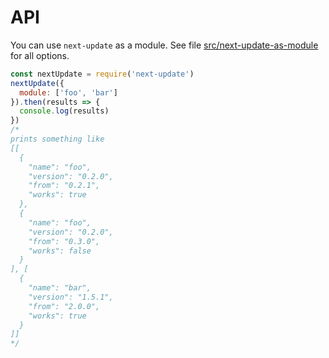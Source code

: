 # API

You can use `next-update` as a module. See file
[src/next-update-as-module](./src/next-update-as-module) for all options.

```js
const nextUpdate = require('next-update')
nextUpdate({
  module: ['foo', 'bar']
}).then(results => {
  console.log(results)
})
/*
prints something like
[[
  {
    "name": "foo",
    "version": "0.2.0",
    "from": "0.2.1",
    "works": true
  },
  {
    "name": "foo",
    "version": "0.2.0",
    "from": "0.3.0",
    "works": false
  }
], [
  {
    "name": "bar",
    "version": "1.5.1",
    "from": "2.0.0",
    "works": true
  }
]]
*/
```
